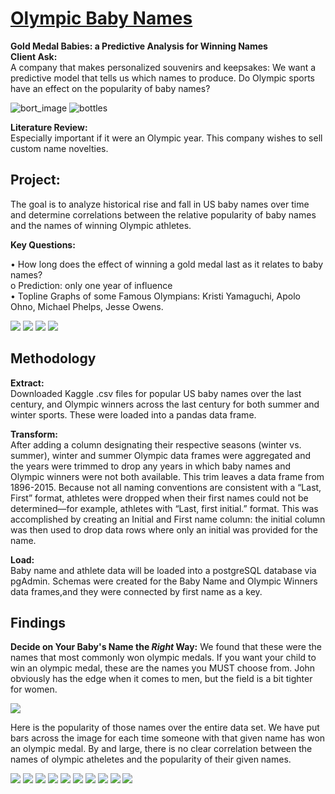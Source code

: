 # <ins> Olympic Baby Names</ins>
**Gold Medal Babies: a Predictive Analysis for Winning Names**  
**Client Ask:**  
A company that makes personalized souvenirs and keepsakes:
We want a predictive model that tells us which names to produce.  Do Olympic sports have an effect on the popularity of baby names?

![bort_image](Images/Bort.jpg) ![bottles](Images/personalized_gifts.jpg)


**Literature Review:**    
Especially important if it were an Olympic year.  This company wishes to sell custom name novelties.  
## Project:  
The goal is to analyze historical rise and fall in US baby names over time and determine correlations between the relative popularity of baby names and the names of winning Olympic athletes. 

**Key Questions:**  

•	How long does the effect of winning a gold medal last as it relates to baby names?  
o	Prediction: only one year of influence  
•	Topline Graphs of some Famous Olympians: Kristi Yamaguchi, Apolo Ohno, Michael Phelps, Jesse Owens. 

![](Images/KristiYamaguchi.png) ![](Images/ApoloOhno.png) ![](Images/MichaelPhelps.png) ![](Images/JesseeOwens.png)

## Methodology

**Extract:**  
Downloaded Kaggle .csv files for popular US baby names over the last century, and Olympic winners across the last century for both summer and winter sports.  These were loaded into a pandas data frame.

**Transform:**  
After adding a column designating their respective seasons (winter vs. summer), winter and summer Olympic data frames were aggregated and the years were trimmed to drop any years in which baby names and Olympic winners were not both available.  This trim leaves a data frame from 1896-2015.  Because not all naming conventions are consistent with a “Last, First” format, athletes were dropped when their first names could not be determined—for example, athletes with “Last, first initial.” format.  This was accomplished by creating an Initial and First name column: the initial column was then used to drop data rows where only an initial was provided for the name.

**Load:**  
Baby name and athlete data will be loaded into a postgreSQL database via pgAdmin.  Schemas were created for the Baby Name and Olympic Winners data frames,and they were connected by first name as a key.

## Findings

**Decide on Your Baby's Name the _Right_ Way:**
We found that these were the names that most commonly won olympic medals. If you want your child to win an olympic medal, these are the names you MUST choose from. John obviously has the edge when it comes to men, but the field is a bit tighter for women. 

![](Images/most_frequent_olympic_names.png)

Here is the popularity of those names over the entire data set. We have put bars across the image for each time someone with that given name has won an olympic medal. By and large, there is no clear correlation between the names of olympic atheletes and the popularity of their given names. 

![](Images/John.png) ![](Images/Robert.png) ![](Images/Vladimir.png) ![](Images/William.png) ![](Images/Charles.png) ![](Images/Elena.png) ![](Images/Maria.png) ![](Images/Olga.png) ![](Images/Anna.png) ![](Images/Svetlana.png)



